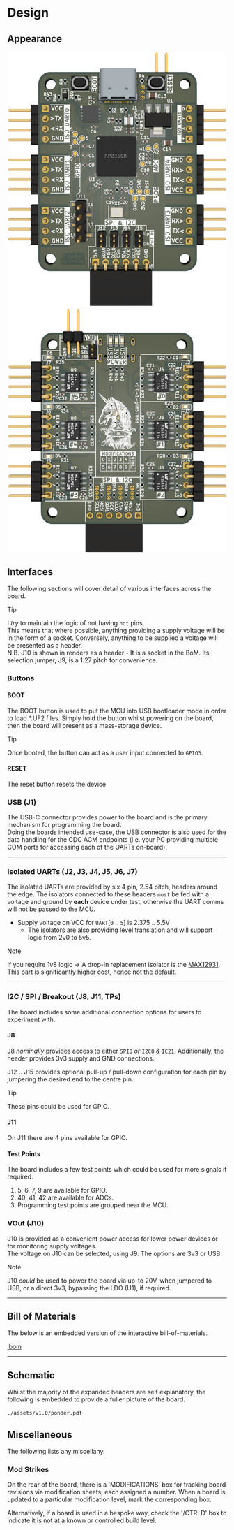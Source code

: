 # Design

## Appearance

![Front of board](./assets/v1.0/Ponder-front.png ':size=300') ![Back of board](./assets/v1.0/Ponder-back.png ':size=310')

## Interfaces

The following sections will cover detail of various interfaces across the board.

>[!TIP]
>I _try_ to maintain the logic of not having `hot` pins.  
>This means that where possible, anything providing a supply voltage will be in the form of a socket. Conversely, anything to be supplied a voltage will be presented as a header.  
>N.B. J10 is shown in renders as a header - It is a socket in the BoM. Its selection jumper, J9, is a 1.27 pitch for convenience.

### Buttons

#### BOOT

The BOOT button is used to put the MCU into USB bootloader mode in order to load *.UF2 files. Simply hold the button whilst powering on the board, then the board will present as a mass-storage device.

>[!TIP]
>Once booted, the button can act as a user input connected to `GPIO3`.

#### RESET

The reset button resets the device

### USB (J1)

The USB-C connector provides power to the board and is the primary mechanism for programming the board.  
Doing the boards intended use-case, the USB connector is also used for the data handling for the CDC ACM endpoints (i.e. your PC providing multiple COM ports for accessing each of the UARTs on-board).

---

### Isolated UARTs (J2, J3, J4, J5, J6, J7)

The isolated UARTs are provided by six 4 pin, 2.54 pitch, headers around the edge. The isolators connected to these headers `must` be fed with a voltage and ground by __each__ device under test, otherwise the UART comms will not be passed to the MCU.

- Supply voltage on VCC for `UART`[`0` .. `5`] is 2.375 .. 5.5V  
   - The isolators are also providing level translation and will support logic from 2v0 to 5v5.

>[!NOTE]
>If you require 1v8 logic -> A drop-in replacement isolator is the [MAX12931](https://www.analog.com/media/en/technical-documentation/data-sheets/max12930-max12931.pdf).  
>This part is significantly higher cost, hence not the default.

---

### I2C / SPI / Breakout (J8, J11, TPs)

The board includes some additional connection options for users to experiment with.

#### J8

J8 _nominally_ provides access to either `SPI0` _or_ `I2C0` & `IC21`. Additionally, the header provides 3v3 supply and GND connections.

J12 .. J15 provides optional pull-up / pull-down configuration for each pin by jumpering the desired end to the centre pin.

>[!TIP]
>These pins could be used for GPIO.

#### J11

On J11 there are 4 pins available for GPIO.

#### Test Points

The board includes a few test points which could be used for more signals if required.

1. 5, 6, 7, 9 are available for GPIO.
1. 40, 41, 42 are available for ADCs.
1. Programming test points are grouped near the MCU.

### VOut (J10)

J10 is provided as a convenient power access for lower power devices or for monitoring supply voltages.  
The voltage on J10 can be selected, using J9. The options are 3v3 or USB.

>[!NOTE]
>J10 _could_ be used to power the board via up-to 20V, when jumpered to USB, or a direct 3v3, bypassing the LDO (U1), if required.

---

## Bill of Materials

The below is an embedded version of the interactive bill-of-materials.

[ibom](./assets/v1.0/ibom.html ':include :type=iframe width=100% height=800px')

---

## Schematic

Whilst the majority of the expanded headers are self explanatory, the following is embedded to provide a fuller picture of the board.

```pdf
./assets/v1.0/ponder.pdf
```

## Miscellaneous

The following lists any miscellany.

### Mod Strikes

On the rear of the board, there is a 'MODIFICATIONS' box for tracking board revisions via modification sheets, each assigned a number.
When a board is updated to a particular modification level, mark the corresponding box.

Alternatively, if a board is used in a bespoke way, check the '/CTRLD' box to indicate it is not at a known or controlled build level.
